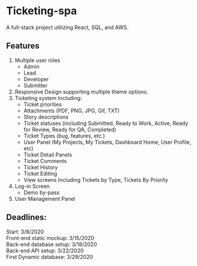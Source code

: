 # Ticketing-spa

A full-stack project utilizing React, SQL, and AWS.

## Features 

1. Multiple user roles  
   * Admin  
   * Lead
   * Developer
   * Submitter
2. Responsive Design supporting multiple theme options.
3. Ticketing system Including:
   * Ticket priorities
   * Attachments (PDF, PNG, JPG, Gif, TXT)
   * Story descriptions
   * Ticket statuses (including Submitted, Ready to Work, Active, Ready for Review, Ready for QA, Completed)
   * Ticket Types (bug, features, etc.)
   * User Panel (My Projects, My Tickets, Dashboard Home, User Profile, etc)
   * Ticket Detail Panels
   * Ticket Comments
   * Ticket History
   * Ticket Editing
   * View screens Including Tickets by Type, Tickets By Priority
4. Log-in Screen
   * Demo by-pass
5. User Management Panel

## Deadlines:

Start: 3/8/2020  
Front-end static mockup: 3/15/2020  
Back-end database setup: 3/18/2020  
Back-end API setup: 3/22/2020  
First Dynamic database: 3/29/2020

